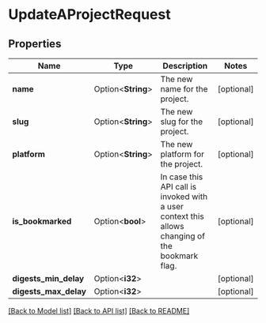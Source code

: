 # UpdateAProjectRequest

## Properties

Name | Type | Description | Notes
------------ | ------------- | ------------- | -------------
**name** | Option<**String**> | The new name for the project. | [optional]
**slug** | Option<**String**> | The new slug for the project. | [optional]
**platform** | Option<**String**> | The new platform for the project. | [optional]
**is_bookmarked** | Option<**bool**> | In case this API call is invoked with a user context this allows changing of the bookmark flag. | [optional]
**digests_min_delay** | Option<**i32**> |  | [optional]
**digests_max_delay** | Option<**i32**> |  | [optional]

[[Back to Model list]](../README.md#documentation-for-models) [[Back to API list]](../README.md#documentation-for-api-endpoints) [[Back to README]](../README.md)


